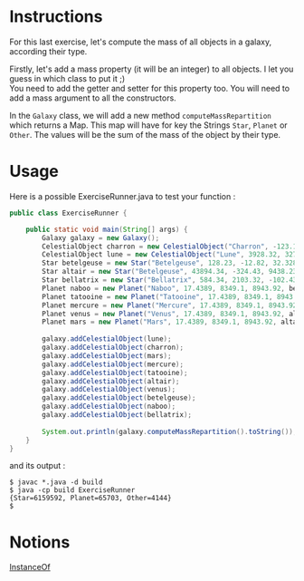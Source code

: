 # Instructions

For this last exercise, let's compute the mass of all objects in a galaxy, according their type.

Firstly, let's add a mass property (it will be an integer) to all objects. I let you guess in which class to put it ;)  
You need to add the getter and setter for this property too. You will need to add a mass argument to all the constructors.

In the `Galaxy` class, we will add a new method `computeMassRepartition` which returns a Map. This map will have for key the Strings `Star`, `Planet` or `Other`. The values will be the sum of the mass of the object by their type.

# Usage

Here is a possible ExerciseRunner.java to test your function :

```java
public class ExerciseRunner {

    public static void main(String[] args) {
        Galaxy galaxy = new Galaxy();
        CelestialObject charron = new CelestialObject("Charron", -123.12, 392.238, 32.31, 157);
        CelestialObject lune = new CelestialObject("Lune", 3928.32, 327.239, -12.92, 3987);
        Star betelgeuse = new Star("Betelgeuse", 128.23, -12.82, 32.328, 1289.3, 538595);
        Star altair = new Star("Betelgeuse", 43894.34, -324.43, 9438.23, 123.54, 137273);
        Star bellatrix = new Star("Bellatrix", 584.34, 2103.32, -102.43, 413.2, 5483724);
        Planet naboo = new Planet("Naboo", 17.4389, 8349.1, 8943.92, betelgeuse, 32454);
        Planet tatooine = new Planet("Tatooine", 17.4389, 8349.1, 8943.92, betelgeuse, 2345);
        Planet mercure = new Planet("Mercure", 17.4389, 8349.1, 8943.92, altair, 19438);
        Planet venus = new Planet("Venus", 17.4389, 8349.1, 8943.92, altair, 9283);
        Planet mars = new Planet("Mars", 17.4389, 8349.1, 8943.92, altair, 2183);
        
        galaxy.addCelestialObject(lune);
        galaxy.addCelestialObject(charron);
        galaxy.addCelestialObject(mars);
        galaxy.addCelestialObject(mercure);
        galaxy.addCelestialObject(tatooine);
        galaxy.addCelestialObject(altair);
        galaxy.addCelestialObject(venus);
        galaxy.addCelestialObject(betelgeuse);
        galaxy.addCelestialObject(naboo);
        galaxy.addCelestialObject(bellatrix);
        
        System.out.println(galaxy.computeMassRepartition().toString());
    }
}
```

and its output :

```shell
$ javac *.java -d build
$ java -cp build ExerciseRunner 
{Star=6159592, Planet=65703, Other=4144}
$ 
```

# Notions

[InstanceOf](https://www.baeldung.com/java-instanceof)
